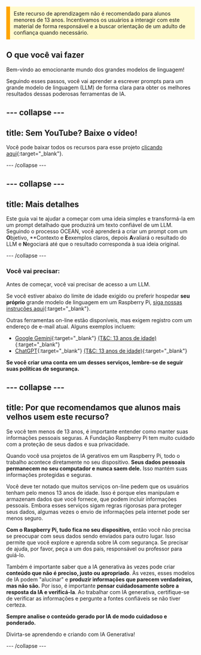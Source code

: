 <p style='border-left: solid; border-width:10px; border-color: #FFA500; background-color: #FFFACD; padding: 10px;'>
Este recurso de aprendizagem não é recomendado para alunos menores de 13 anos. Incentivamos os usuários a interagir com este material de forma responsável e a buscar orientação de um adulto de confiança quando necessário.
</p>

## O que você vai fazer

Bem-vindo ao emocionante mundo dos grandes modelos de linguagem!

Seguindo esses passos, você vai aprender a escrever prompts para um grande modelo de linguagem (LLM) de forma clara para obter os melhores resultados dessas poderosas ferramentas de IA.

## --- collapse ---

## title: Sem YouTube? Baixe o vídeo!

Você pode baixar todos os recursos para esse projeto [clicando aqui](https://rpf.io/p/en/ai-LLM-prompt-go){:target="_blank"}.

\--- /collapse ---

## --- collapse ---

## title: Mais detalhes

Este guia vai te ajudar a começar com uma ideia simples e transformá-la em um prompt detalhado que produzirá um texto confiável de um LLM. Seguindo o processo OCEAN, você aprenderá a criar um prompt com um **O**bjetivo, \*\*Contexto e **E**exemplos claros, depois **A**valiará o resultado do LLM e **N**egociará até que o resultado corresponda à sua ideia original.

\--- /collapse ---

### Você vai precisar:

Antes de começar, você vai precisar de acesso a um LLM.

Se você estiver abaixo do limite de idade exigido ou preferir hospedar **seu próprio** grande modelo de linguagem em um Raspberry Pi, [siga nossas instruções aqui](https://projects.raspberrypi.org/en/projects/llm-rpi){:target="_blank"}.

Outras ferramentas on-line estão disponíveis, mas exigem registro com um endereço de e-mail atual. Alguns exemplos incluem:

- [Google Gemini](https://gemini.google.com/){:target="_blank"} [(T&C: 13 anos de idade)](https://support.google.com/gemini/answer/13278668?hl=en-GB#zippy=%2Ccant-access-this-service:~:text=mobile%20app.-,What%20you%20need,-To%20use%20the){:target="_blank"}
- [ChatGPT](https://www.chat.openai.org){:target="_blank"} [(T&C: 13 anos de idade)](https://help.openai.com/en/articles/8313401-is-chatgpt-safe-for-all-ages){:target="_blank"}

**Se você criar uma conta em um desses serviços, lembre-se de seguir suas políticas de segurança.**

## --- collapse ---

## title: Por que recomendamos que alunos mais velhos usem este recurso?

Se você tem menos de 13 anos, é importante entender como manter suas informações pessoais seguras. A Fundação Raspberry Pi tem muito cuidado com a proteção de seus dados e sua privacidade.

Quando você usa projetos de IA gerativos em um Raspberry Pi, todo o trabalho acontece diretamente no seu dispositivo. **Seus dados pessoais permanecem no seu computador e nunca saem dele.** Isso mantém suas informações protegidas e seguras.

Você deve ter notado que muitos serviços on-line pedem que os usuários tenham pelo menos 13 anos de idade. Isso é porque eles manipulam e armazenam dados que você fornece, que podem incluir informações pessoais. Embora esses serviços sigam regras rigorosas para proteger seus dados, algumas vezes o envio de informações pela internet pode ser menos seguro.

**Com o Raspberry Pi, tudo fica no seu dispositivo,** então você não precisa se preocupar com seus dados sendo enviados para outro lugar. Isso permite que você explore e aprenda sobre IA com segurança. Se precisar de ajuda, por favor, peça a um dos pais, responsável ou professor para guiá-lo.

Também é importante saber que a IA generativa às vezes pode criar **conteúdo que não é preciso, justo ou apropriado**. Às vezes, esses modelos de IA podem "alucinar" e **produzir informações que parecem verdadeiras, mas não são.** Por isso, é importante **pensar cuidadosamente sobre a resposta da IA e verificá-la**. Ao trabalhar com IA generativa, certifique-se de verificar as informações e pergunte a fontes confiáveis se não tiver certeza.

**Sempre analise o conteúdo gerado por IA de modo cuidadoso e ponderado.**

Divirta-se aprendendo e criando com IA Generativa!

\--- /collapse ---

